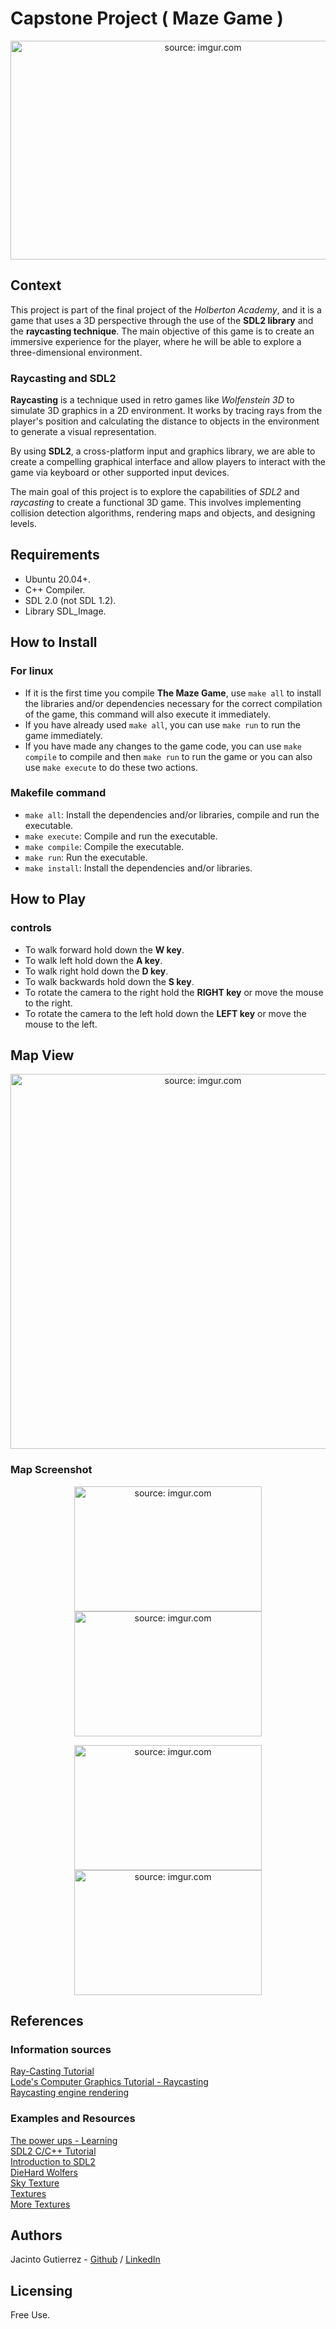 # Capstone Project ( Maze Game )

<p align="center">
	<a href="https://imgur.com/9RR4sDk">
		<img src="https://i.imgur.com/9RR4sDk.png" title="source: imgur.com" width = "600px" height = "350px"/>
	</a>
</p>

## Context

This project is part of the final project of the _Holberton Academy_, and it is a game that uses a 3D perspective through the use of the **SDL2 library** and the **raycasting technique**. The main objective of this game is to create an immersive experience for the player, where he will be able to explore a three-dimensional environment.

### Raycasting and SDL2

**Raycasting** is a technique used in retro games like _Wolfenstein 3D_ to simulate 3D graphics in a 2D environment. It works by tracing rays from the player's position and calculating the distance to objects in the environment to generate a visual representation.

By using **SDL2**, a cross-platform input and graphics library, we are able to create a compelling graphical interface and allow players to interact with the game via keyboard or other supported input devices.

The main goal of this project is to explore the capabilities of _SDL2_ and _raycasting_ to create a functional 3D game. This involves implementing collision detection algorithms, rendering maps and objects, and designing levels.

## Requirements

- Ubuntu 20.04+.
- C++ Compiler.
- SDL 2.0 (not SDL 1.2).
- Library SDL_Image.

## How to Install

### For linux

- If it is the first time you compile **The Maze Game**, use `make all` to install the libraries and/or dependencies necessary for the correct compilation of the game, this command will also execute it immediately.
- If you have already used `make all`, you can use `make run` to run the game immediately.
- If you have made any changes to the game code, you can use `make compile` to compile and then `make run` to run the game or you can also use `make execute` to do these two actions.

### Makefile command

- `make all`: Install the dependencies and/or libraries, compile and run the executable.
- `make execute`: Compile and run the executable.
- `make compile`: Compile the executable.
- `make run`: Run the executable.
- `make install`: Install the dependencies and/or libraries.

## How to Play

### controls

- To walk forward hold down the **W key**.
- To walk left hold down the **A key**.
- To walk right hold down the **D key**.
- To walk backwards hold down the **S key**.
- To rotate the camera to the right hold the **RIGHT key** or move the mouse to the right.
- To rotate the camera to the left hold down the **LEFT key** or move the mouse to the left.

## Map View

<p align="center">
  <a href="https://imgur.com/5aCfp1C">
    <img src="https://i.imgur.com/5aCfp1C.png" title="source: imgur.com" width = "600px" height = "600px"/>
  </a>
</p>

### Map Screenshot

<p align="center">
  <a href="https://imgur.com/AHZcRsl"><img src="https://i.imgur.com/AHZcRsl.png" title="source: imgur.com" width = "300px" height = "200px"/></a>
  <a href="https://imgur.com/AVr6Ic3"><img src="https://i.imgur.com/AVr6Ic3.png" title="source: imgur.com" width = "300px" height = "200px"/></a>
</p>

<p align="center">
  <a href="https://imgur.com/ECPWGRv"><img src="https://i.imgur.com/ECPWGRv.png" title="source: imgur.com" width = "300px" height = "200px"/></a>
  <a href="https://imgur.com/ZAlPvwe"><img src="https://i.imgur.com/ZAlPvwe.png" title="source: imgur.com" width = "300px" height = "200px"/></a>
</p>

## References

### Information sources

[Ray-Casting Tutorial](https://permadi.com/1996/05/ray-casting-tutorial-table-of-contents/)  
[Lode's Computer Graphics Tutorial - Raycasting](https://lodev.org/cgtutor/raycasting.html)  
[Raycasting engine rendering](https://stackoverflow.com/questions/24173966/raycasting-engine-rendering-creating-slight-distortion-increasing-towards-edges)

### Examples and Resources

[The power ups - Learning](https://www.youtube.com/watch?v=_45s_gNicwo&list=PLAGy_slICtV1AD8nV3nEe7P8j82XdxH-7&pp=iAQB)  
[SDL2 C/C++ Tutorial](https://www.youtube.com/watch?v=ZQGA4ke_SQA)  
[Introduction to SDL2](https://www.youtube.com/watch?v=QM4WW8hcsPU)  
[DieHard Wolfers](https://dhw.wolfenstein3d.com/viewforum.php?f=24)  
[Sky Texture](https://opengameart.org/content/cloudy-sky)  
[Textures](https://opengameart.org/content/big-pack-of-hand-painted-tiling-textures)  
[More Textures](https://lodev.org/cgtutor/raycasting2.html)

## Authors

Jacinto Gutierrez - [Github](https://github.com/Jagucan) / [LinkedIn](https://www.linkedin.com/in/jacinto-gutierrez-cantillo-software-developer/)

## Licensing

Free Use.
